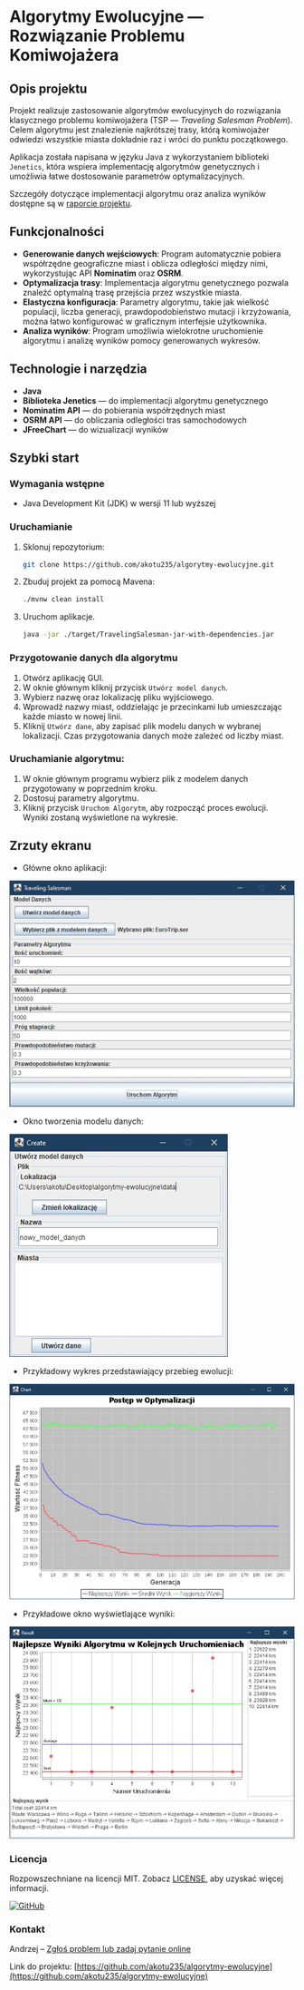 # Algorytmy Ewolucyjne — Rozwiązanie Problemu Komiwojażera

## Opis projektu

Projekt realizuje zastosowanie algorytmów ewolucyjnych do rozwiązania klasycznego problemu komiwojażera (TSP — *Traveling Salesman Problem*). Celem algorytmu jest znalezienie najkrótszej trasy, którą komiwojażer odwiedzi wszystkie miasta dokładnie raz i wróci do punktu początkowego.

Aplikacja została napisana w języku Java z wykorzystaniem biblioteki `Jenetics`, która wspiera implementację algorytmów genetycznych i umożliwia łatwe dostosowanie parametrów optymalizacyjnych.

Szczegóły dotyczące implementacji algorytmu oraz analiza wyników dostępne są w [raporcie projektu](https://github.com/akotu235/algorytmy-ewolucyjne/blob/master/report/report.md).

## Funkcjonalności

- **Generowanie danych wejściowych**: Program automatycznie pobiera współrzędne geograficzne miast i oblicza odległości między nimi, wykorzystując API **Nominatim** oraz **OSRM**.
- **Optymalizacja trasy**: Implementacja algorytmu genetycznego pozwala znaleźć optymalną trasę przejścia przez wszystkie miasta.
- **Elastyczna konfiguracja**: Parametry algorytmu, takie jak wielkość populacji, liczba generacji, prawdopodobieństwo mutacji i krzyżowania, można łatwo konfigurować w graficznym interfejsie użytkownika.
- **Analiza wyników**: Program umożliwia wielokrotne uruchomienie algorytmu i analizę wyników pomocy generowanych wykresów.

## Technologie i narzędzia

- **Java**
- **Biblioteka Jenetics** — do implementacji algorytmu genetycznego
- **Nominatim API** — do pobierania współrzędnych miast
- **OSRM API** — do obliczania odległości tras samochodowych
- **JFreeChart** — do wizualizacji wyników

## Szybki start

### Wymagania wstępne

* Java Development Kit (JDK) w wersji 11 lub wyższej

### Uruchamianie

1. Sklonuj repozytorium:
   ```bash
   git clone https://github.com/akotu235/algorytmy-ewolucyjne.git
   ```

2. Zbuduj projekt za pomocą Mavena:
   ```bash
   ./mvnw clean install
   ```

3. Uruchom aplikacje.
   ```bash
   java -jar ./target/TravelingSalesman-jar-with-dependencies.jar
   ```

### Przygotowanie danych dla algorytmu
1. Otwórz aplikację GUI.
2. W oknie głównym kliknij przycisk `Utwórz model danych`.
3. Wybierz nazwę oraz lokalizację pliku wyjściowego.
4. Wprowadź nazwy miast, oddzielając je przecinkami lub umieszczając każde miasto w nowej linii.
5. Kliknij `Utwórz dane`, aby zapisać plik modelu danych w wybranej lokalizacji. Czas przygotowania danych może zależeć od liczby miast.

### Uruchamianie algorytmu:
1. W oknie głównym programu wybierz plik z modelem danych przygotowany w poprzednim kroku.
2. Dostosuj parametry algorytmu.
3. Kliknij przycisk `Uruchom Algorytm`, aby rozpocząć proces ewolucji. Wyniki zostaną wyświetlone na wykresie.

## Zrzuty ekranu

- Główne okno aplikacji:

![img1.jpg](report/img/img1.jpg)

- Okno tworzenia modelu danych:

![img2.jpg](report/img/img2.jpg)

- Przykładowy wykres przedstawiający przebieg ewolucji:

![img3.jpg](report/img/img3.jpg)

- Przykładowe okno wyświetlające wyniki:

![img4.jpg](report/img/img4.jpg)

### Licencja
Rozpowszechniane na licencji MIT. Zobacz [LICENSE](https://github.com/akotu235/algorytmy-ewolucyjne/blob/master/LICENSE), aby uzyskać więcej informacji.

[![GitHub](https://img.shields.io/github/license/akotu235/algorytmy-ewolucyjne)](https://github.com/akotu235/algorytmy-ewolucyjne/blob/master/LICENSE)

### Kontakt
Andrzej – [Zgłoś problem lub zadaj pytanie online](https://akotu235.github.io/)

Link do projektu: [https://github.com/akotu235/algorytmy-ewolucyjne](https://github.com/akotu235/algorytmy-ewolucyjne)